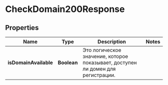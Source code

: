 

# CheckDomain200Response


## Properties

| Name | Type | Description | Notes |
|------------ | ------------- | ------------- | -------------|
|**isDomainAvailable** | **Boolean** | Это логическое значение, которое показывает, доступен ли домен для регистрации. |  |



